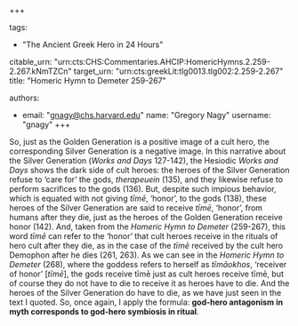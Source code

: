 +++

tags:
- "The Ancient Greek Hero in 24 Hours"

citable_urn: "urn:cts:CHS:Commentaries.AHCIP:HomericHymns.2.259-2.267.kNmTZCn"
target_urn: "urn:cts:greekLit:tlg0013.tlg002:2.259-2.267"
title: "Homeric Hymn to Demeter 259-267"

authors:
- email: "gnagy@chs.harvard.edu"
  name: "Gregory Nagy"
  username: "gnagy"
+++

<p>So, just as the Golden Generation is a positive image of a cult hero, the corresponding Silver Generation is a negative image. In this narrative about the Silver Generation (<em>Works and Days</em> 127-142), the Hesiodic <em>Works and Days</em> shows the dark side of cult heroes: the heroes of the Silver Generation refuse to ‘care for’ the gods, <em>therapeuein</em> (135), and they likewise refuse to perform sacrifices to the gods (136). But, despite such impious behavior, which is equated with not giving <em>tīmē</em>, ‘honor’, to the gods (138), these heroes of the Silver Generation are said to receive <em>tīmē</em>, ‘honor’, from humans after they die, just as the heroes of the Golden Generation receive honor (142). And, taken from the <em>Homeric Hymn to Demeter</em> (259-267), this word <em>tīmē</em> can refer to the ‘honor’ that cult heroes receive in the rituals of hero cult after they die, as in the case of the <em>tīmē</em> received by the cult hero Demophon after he dies (261, 263). As we can see in the <em>Homeric Hymn to Demeter</em> (268), where the goddess refers to herself as <em>tīmāokhos</em>, ‘receiver of honor’ [<em>tīmē</em>], the gods receive tīmē just as cult heroes receive tīmē, but of course they do not have to die to receive it as heroes have to die. And the heroes of the Silver Generation do have to die, as we have just seen in the text I quoted. So, once again, I apply the formula: <strong>god-hero antagonism in myth corresponds to god-hero symbiosis in ritual</strong>.</p>